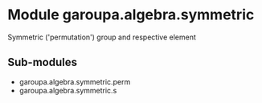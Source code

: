 Module garoupa.algebra.symmetric
================================
Symmetric ('permutation') group and respective element

Sub-modules
-----------
* garoupa.algebra.symmetric.perm
* garoupa.algebra.symmetric.s